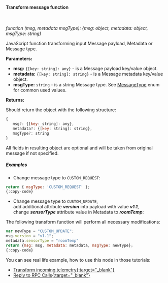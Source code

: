 #### Transform message function

<div class="divider"></div>
<br/>

*function (msg, metadata msgType): {msg: object, metadata: object, msgType: string}*

JavaScript function transforming input Message payload, Metadata or Message type.  

**Parameters:**

<ul>
  <li><b>msg:</b> <code>{[key: string]: any}</code> - is a Message payload key/value object.
  </li>
  <li><b>metadata:</b> <code>{[key: string]: string}</code> - is a Message metadata key/value object.
  </li>
  <li><b>msgType:</b> <code>string</code> - is a string Message type. See <a href="https://github.com/thingsboard/thingsboard/blob/ea039008b148453dfa166cf92bc40b26e487e660/ui-ngx/src/app/shared/models/rule-node.models.ts#L338" target="_blank">MessageType</a> enum for common used values.
  </li>
</ul>

**Returns:**

Should return the object with the following structure:

```javascript
{ 
   msg?: {[key: string]: any},
   metadata?: {[key: string]: string},
   msgType?: string
}
```

All fields in resulting object are optional and will be taken from original message if not specified.

<div class="divider"></div>

##### Examples

* Change message type to `CUSTOM_REQUEST`:

```javascript
return { msgType: 'CUSTOM_REQUEST' };
{:copy-code}
```

<ul>
  <li>Change message type to <code>CUSTOM_UPDATE</code>,<br/>add additional attribute <strong><em>version</em></strong> into payload with value <strong><em>v1.1</em></strong>,<br/>change <strong><em>sensorType</em></strong> attribute value in Metadata to <strong><em>roomTemp</em></strong>:</li>
</ul>

The following transform function will perform all necessary modifications:

```javascript
var newType = "CUSTOM_UPDATE";
msg.version = "v1.1";
metadata.sensorType = "roomTemp"
return {msg: msg, metadata: metadata, msgType: newType};
{:copy-code}
```

You can see real life example, how to use this node in those tutorials:

- [Transform incoming telemetry{:target="_blank"}](${baseUrl}/docs/user-guide/rule-engine-2-0/tutorials/transform-incoming-telemetry/)
- [Reply to RPC Calls{:target="_blank"}](${baseUrl}/docs/user-guide/rule-engine-2-0/tutorials/rpc-reply-tutorial#add-transform-script-node)


